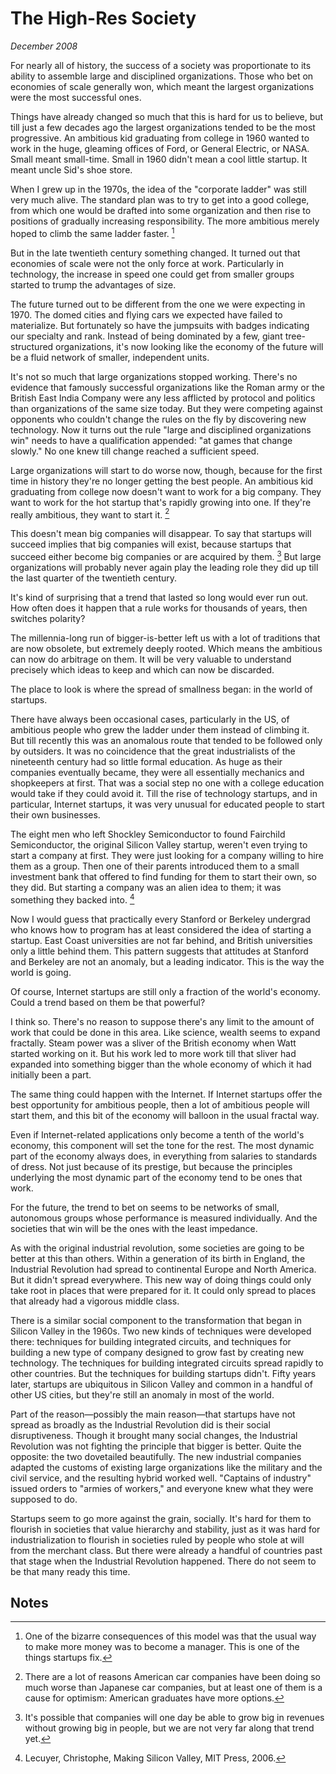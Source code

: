 # The High-Res Society

_December 2008_

For nearly all of history, the success of a society was proportionate to its ability to assemble large and disciplined organizations. Those who bet on economies of scale generally won, which meant the largest organizations were the most successful ones.

Things have already changed so much that this is hard for us to believe, but till just a few decades ago the largest organizations tended to be the most progressive. An ambitious kid graduating from college in 1960 wanted to work in the huge, gleaming offices of Ford, or General Electric, or NASA. Small meant small-time. Small in 1960 didn't mean a cool little startup. It meant uncle Sid's shoe store.

When I grew up in the 1970s, the idea of the "corporate ladder" was still very much alive. The standard plan was to try to get into a good college, from which one would be drafted into some organization and then rise to positions of gradually increasing responsibility. The more ambitious merely hoped to climb the same ladder faster. [^1]

But in the late twentieth century something changed. It turned out that economies of scale were not the only force at work. Particularly in technology, the increase in speed one could get from smaller groups started to trump the advantages of size.

The future turned out to be different from the one we were expecting in 1970. The domed cities and flying cars we expected have failed to materialize. But fortunately so have the jumpsuits with badges indicating our specialty and rank. Instead of being dominated by a few, giant tree-structured organizations, it's now looking like the economy of the future will be a fluid network of smaller, independent units.

It's not so much that large organizations stopped working. There's no evidence that famously successful organizations like the Roman army or the British East India Company were any less afflicted by protocol and politics than organizations of the same size today. But they were competing against opponents who couldn't change the rules on the fly by discovering new technology. Now it turns out the rule "large and disciplined organizations win" needs to have a qualification appended: "at games that change slowly." No one knew till change reached a sufficient speed.

Large organizations will start to do worse now, though, because for the first time in history they're no longer getting the best people. An ambitious kid graduating from college now doesn't want to work for a big company. They want to work for the hot startup that's rapidly growing into one. If they're really ambitious, they want to start it. [^2]

This doesn't mean big companies will disappear. To say that startups will succeed implies that big companies will exist, because startups that succeed either become big companies or are acquired by them. [^3] But large organizations will probably never again play the leading role they did up till the last quarter of the twentieth century.

It's kind of surprising that a trend that lasted so long would ever run out. How often does it happen that a rule works for thousands of years, then switches polarity?

The millennia-long run of bigger-is-better left us with a lot of traditions that are now obsolete, but extremely deeply rooted. Which means the ambitious can now do arbitrage on them. It will be very valuable to understand precisely which ideas to keep and which can now be discarded.

The place to look is where the spread of smallness began: in the world of startups.

There have always been occasional cases, particularly in the US, of ambitious people who grew the ladder under them instead of climbing it. But till recently this was an anomalous route that tended to be followed only by outsiders. It was no coincidence that the great industrialists of the nineteenth century had so little formal education. As huge as their companies eventually became, they were all essentially mechanics and shopkeepers at first. That was a social step no one with a college education would take if they could avoid it. Till the rise of technology startups, and in particular, Internet startups, it was very unusual for educated people to start their own businesses.

The eight men who left Shockley Semiconductor to found Fairchild Semiconductor, the original Silicon Valley startup, weren't even trying to start a company at first. They were just looking for a company willing to hire them as a group. Then one of their parents introduced them to a small investment bank that offered to find funding for them to start their own, so they did. But starting a company was an alien idea to them; it was something they backed into. [^4]

Now I would guess that practically every Stanford or Berkeley undergrad who knows how to program has at least considered the idea of starting a startup. East Coast universities are not far behind, and British universities only a little behind them. This pattern suggests that attitudes at Stanford and Berkeley are not an anomaly, but a leading indicator. This is the way the world is going.

Of course, Internet startups are still only a fraction of the world's economy. Could a trend based on them be that powerful?

I think so. There's no reason to suppose there's any limit to the amount of work that could be done in this area. Like science, wealth seems to expand fractally. Steam power was a sliver of the British economy when Watt started working on it. But his work led to more work till that sliver had expanded into something bigger than the whole economy of which it had initially been a part.

The same thing could happen with the Internet. If Internet startups offer the best opportunity for ambitious people, then a lot of ambitious people will start them, and this bit of the economy will balloon in the usual fractal way.

Even if Internet-related applications only become a tenth of the world's economy, this component will set the tone for the rest. The most dynamic part of the economy always does, in everything from salaries to standards of dress. Not just because of its prestige, but because the principles underlying the most dynamic part of the economy tend to be ones that work.

For the future, the trend to bet on seems to be networks of small, autonomous groups whose performance is measured individually. And the societies that win will be the ones with the least impedance.

As with the original industrial revolution, some societies are going to be better at this than others. Within a generation of its birth in England, the Industrial Revolution had spread to continental Europe and North America. But it didn't spread everywhere. This new way of doing things could only take root in places that were prepared for it. It could only spread to places that already had a vigorous middle class.

There is a similar social component to the transformation that began in Silicon Valley in the 1960s. Two new kinds of techniques were developed there: techniques for building integrated circuits, and techniques for building a new type of company designed to grow fast by creating new technology. The techniques for building integrated circuits spread rapidly to other countries. But the techniques for building startups didn't. Fifty years later, startups are ubiquitous in Silicon Valley and common in a handful of other US cities, but they're still an anomaly in most of the world.

Part of the reason—possibly the main reason—that startups have not spread as broadly as the Industrial Revolution did is their social disruptiveness. Though it brought many social changes, the Industrial Revolution was not fighting the principle that bigger is better. Quite the opposite: the two dovetailed beautifully. The new industrial companies adapted the customs of existing large organizations like the military and the civil service, and the resulting hybrid worked well. "Captains of industry" issued orders to "armies of workers," and everyone knew what they were supposed to do.

Startups seem to go more against the grain, socially. It's hard for them to flourish in societies that value hierarchy and stability, just as it was hard for industrialization to flourish in societies ruled by people who stole at will from the merchant class. But there were already a handful of countries past that stage when the Industrial Revolution happened. There do not seem to be that many ready this time.

## Notes

[^1]: One of the bizarre consequences of this model was that the usual way to make more money was to become a manager. This is one of the things startups fix.

[^2]: There are a lot of reasons American car companies have been doing so much worse than Japanese car companies, but at least one of them is a cause for optimism: American graduates have more options.

[^3]: It's possible that companies will one day be able to grow big in revenues without growing big in people, but we are not very far along that trend yet.

[^4]: Lecuyer, Christophe, Making Silicon Valley, MIT Press, 2006.

